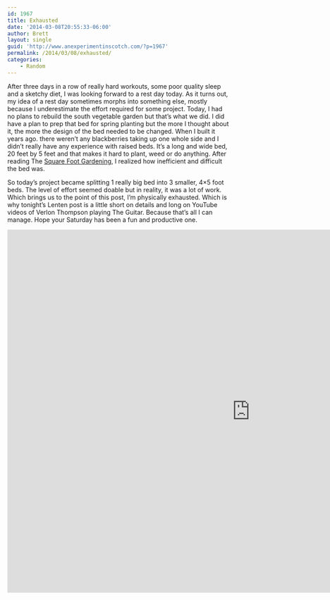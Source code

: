 ```yaml
---
id: 1967
title: Exhausted
date: '2014-03-08T20:55:33-06:00'
author: Brett
layout: single
guid: 'http://www.anexperimentinscotch.com/?p=1967'
permalink: /2014/03/08/exhausted/
categories:
    - Random
---
```


After three days in a row of really hard workouts, some poor quality sleep and a sketchy diet, I was looking forward to a rest day today. As it turns out, my idea of a rest day sometimes morphs into something else, mostly because I underestimate the effort required for some project. Today, I had no plans to rebuild the south vegetable garden but that’s what we did. I did have a plan to prep that bed for spring planting but the more I thought about it, the more the design of the bed needed to be changed. When I built it years ago. there weren’t any blackberries taking up one whole side and I didn’t really have any experience with raised beds. It’s a long and wide bed, 20 feet by 5 feet and that makes it hard to plant, weed or do anything. After reading The [Square Foot Gardening](http://www.amazon.com/All-New-Square-Foot-Gardening/dp/1591862027), I realized how inefficient and difficult the bed was.

So today’s project became splitting 1 really big bed into 3 smaller, 4×5 foot beds. The level of effort seemed doable but in reality, it was a lot of work. Which brings us to the point of this post, I’m physically exhausted. Which is why tonight’s Lenten post is a little short on details and long on YouTube videos of Verlon Thompson playing The Guitar. Because that’s all I can manage. Hope your Saturday has been a fun and productive one.

<iframe allow="accelerometer; autoplay; encrypted-media; gyroscope; picture-in-picture" allowfullscreen="" frameborder="0" height="825" loading="lazy" src="https://www.youtube.com/embed/T_Lkg7GsKQQ?feature=oembed" width="1100"></iframe>